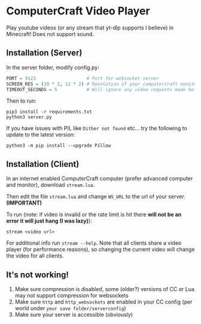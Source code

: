 # ComputerCraft Video Player

Play youtube videos (or any stream that yt-dlp supports I believe) in Minecraft! Does not support sound.

## Installation (Server)

In the server folder, modify config.py:

```python
PORT = 9123                   # Port for websocket server
SCREEN_RES = (39 * 2, 12 * 2) # Resolution of your computercraft monitor, in chars
TIMEOUT_SECONDS = 5           # Will ignore any video requests made before this timeout since the last one
```

Then to run:

```
pip3 install -r requirements.txt
python3 server.py
```

If you have issues with PIL like `Dither not found` etc... try the following to update to the latest version:

```
python3 -m pip install --upgrade Pillow
```

## Installation (Client)

In an internet enabled ComputerCraft computer (prefer advanced computer and monitor), download `stream.lua`.

Then edit the file `stream.lua` and change `WS_URL` to the url of your server. **(IMPORTANT)**

To run (note: if video is invalid or the rate limit is hit there **will not be an error it will just hang (I was lazy)**):

```
stream <video url>
```

For additional info run `stream --help`. Note that all clients share a video player (for performance reasons), so changing 
the current video will change the video for all clients.

## It's not working!
1. Make sure compression is disabled, some (older?) versions of CC or Lua may not support compression for websockets
2. Make sure `http` and `http_websockets` are enabled in your CC config (per world under `your save folder/serverconfig`)
3. Make sure your server is accessible (obviously)
